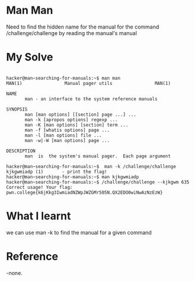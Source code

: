 # Man Man

Need to find the hidden name for the manual for the command /challenge/challenge by reading the manual's manual

# My Solve 

```

hacker@man~searching-for-manuals:~$ man man
MAN(1)                Manual pager utils                MAN(1)

NAME
       man - an interface to the system reference manuals

SYNOPSIS
       man [man options] [[section] page ...] ...
       man -k [apropos options] regexp ...
       man -K [man options] [section] term ...
       man -f [whatis options] page ...
       man -l [man options] file ...
       man -w|-W [man options] page ...

DESCRIPTION
       man  is  the system's manual pager.  Each page argument

hacker@man~searching-for-manuals:~$  man -k /challenge/challenge
kjkgwmiadp (1)       - print the flag!
hacker@man~searching-for-manuals:~$ man kjkgwmiadp
hacker@man~searching-for-manuals:~$ /challenge/challenge --kjkgwm 635
Correct usage! Your flag: pwn.college{k6jKkg3IwmiadNZWpJWZGMr505N.QX2EDO0wiNwAzNzEzW}
```

# What I learnt 

we can use man -k to find the manual for a given command

# Reference 

-none.
